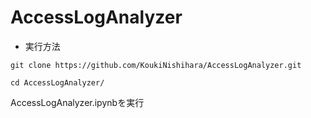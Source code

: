 # AccessLogAnalyzer
+ 実行方法
```
git clone https://github.com/KoukiNishihara/AccessLogAnalyzer.git
```
```
cd AccessLogAnalyzer/
```
AccessLogAnalyzer.ipynbを実行
